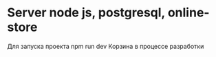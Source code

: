 # Server node js, postgresql, online-store
Для запуска проекта npm run dev
Корзина в процессе разработки
